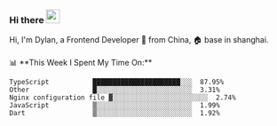 ### Hi there <img src="https://media.giphy.com/media/hvRJCLFzcasrR4ia7z/giphy.gif" width="25px">

<!-- ![visitors](https://visitor-badge.glitch.me/badge?page_id=dislfyer.dislfyer) --!>

Hi, I'm Dylan, a Frontend Developer 🚀 from China, 🏠 base in shanghai.
<br/>
<br/>

📊 **This Week I Spent My Time On:**


<!--START_SECTION:waka-->

```text
TypeScript           ██████████████████████░░░  87.95%
Other                █░░░░░░░░░░░░░░░░░░░░░░░░  3.31%
Nginx configuration file ▓░░░░░░░░░░░░░░░░░░░░░░░░  2.74%
JavaScript           ▒░░░░░░░░░░░░░░░░░░░░░░░░  1.99%
Dart                 ▒░░░░░░░░░░░░░░░░░░░░░░░░  1.92%
```

<!--END_SECTION:waka-->

<!--
**About Me:**
 -->
